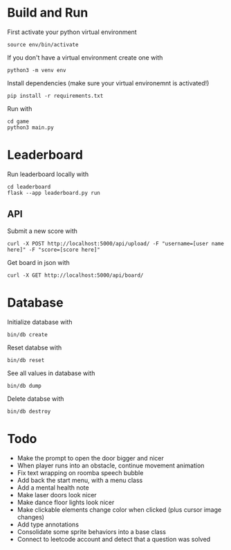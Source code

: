# Build and Run
First activate your python virtual environment
```
source env/bin/activate
```
If you don't have a virtual environment create one with
```
python3 -m venv env
```
Install dependencies (make sure your virtual environemnt is activated!)
```
pip install -r requirements.txt
```
Run with
```
cd game
python3 main.py
```

# Leaderboard
Run leaderboard locally with
```
cd leaderboard
flask --app leaderboard.py run
```
## API
Submit a new score with
```
curl -X POST http://localhost:5000/api/upload/ -F "username=[user name here]" -F "score=[score here]"
```
Get board in json with
```
curl -X GET http://localhost:5000/api/board/
```

# Database
Initialize database with
```
bin/db create
```
Reset databse with
```
bin/db reset
```
See all values in database with
```
bin/db dump
```
Delete databse with
```
bin/db destroy
```

# Todo
- Make the prompt to open the door bigger and nicer
- When player runs into an obstacle, continue movement animation
- Fix text wrapping on roomba speech bubble
- Add back the start menu, with a menu class
- Add a mental health note
- Make laser doors look nicer
- Make dance floor lights look nicer
- Make clickable elements change color when clicked (plus cursor image changes)
- Add type annotations
- Consolidate some sprite behaviors into a base class
- Connect to leetcode account and detect that a question was solved
